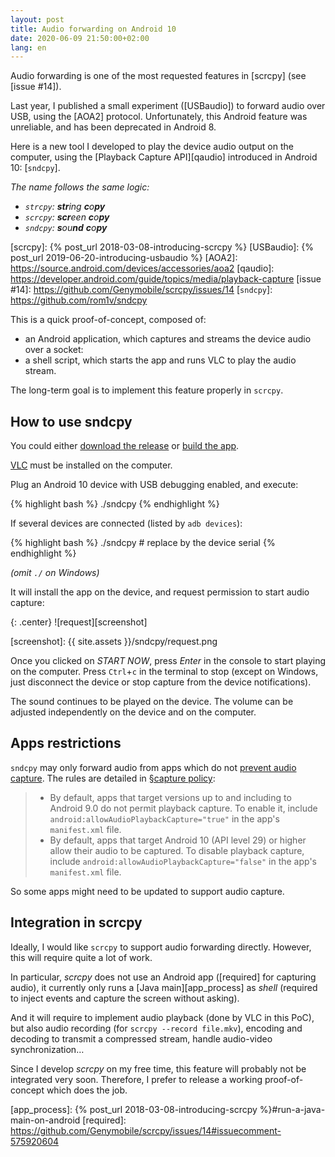 ```yaml
---
layout: post
title: Audio forwarding on Android 10
date: 2020-06-09 21:50:00+02:00
lang: en
---
```


Audio forwarding is one of the most requested features in [scrcpy] (see [issue
#14]).

Last year, I published a small experiment ([USBaudio]) to forward audio over
USB, using the [AOA2] protocol. Unfortunately, this Android feature was
unreliable, and has been deprecated in Android 8.

Here is a new tool I developed to play the device audio output on the computer,
using the [Playback Capture API][qaudio] introduced in Android 10: [`sndcpy`].

_The name follows the same logic:_
 - _`strcpy`: **str**ing **c**o**py**_
 - _`scrcpy`: **scr**een **c**o**py**_
 - _`sndcpy`: **s**ou**nd** **c**o**py**_


[scrcpy]: {% post_url 2018-03-08-introducing-scrcpy %}
[USBaudio]: {% post_url 2019-06-20-introducing-usbaudio %}
[AOA2]: https://source.android.com/devices/accessories/aoa2
[qaudio]: https://developer.android.com/guide/topics/media/playback-capture
[issue #14]: https://github.com/Genymobile/scrcpy/issues/14
[`sndcpy`]: https://github.com/rom1v/sndcpy

This is a quick proof-of-concept, composed of:
 - an Android application, which captures and streams the device audio over a
   socket:
 - a shell script, which starts the app and runs VLC to play the audio stream.

The long-term goal is to implement this feature properly in `scrcpy`.


## How to use sndcpy

You could either [download the release][release] or [build the app][build].

[release]: https://github.com/rom1v/sndcpy/blob/master/README.md#get-the-app
[build]: https://github.com/rom1v/sndcpy/blob/master/BUILD.md

[VLC] must be installed on the computer.

[VLC]: https://www.videolan.org/

Plug an Android 10 device with USB debugging enabled, and execute:

{% highlight bash %}
./sndcpy
{% endhighlight %}

If several devices are connected (listed by `adb devices`):

{% highlight bash %}
./sndcpy <serial>  # replace <serial> by the device serial
{% endhighlight %}

_(omit `./` on Windows)_

It will install the app on the device, and request permission to start audio
capture:

{: .center}
![request][screenshot]

[screenshot]: {{ site.assets }}/sndcpy/request.png

Once you clicked on _START NOW_, press _Enter_ in the console to start playing
on the computer. Press `Ctrl`+`c` in the terminal to stop (except on Windows,
just disconnect the device or stop capture from the device notifications).

The sound continues to be played on the device. The volume can be adjusted
independently on the device and on the computer.


## Apps restrictions

`sndcpy` may only forward audio from apps which do not [prevent audio
capture][allow]. The rules are detailed in [§capture policy][rules]:

> - By default, apps that target versions up to and including to Android 9.0 do
>   not permit playback capture. To enable it, include
>   `android:allowAudioPlaybackCapture="true"` in the app's `manifest.xml` file.
> - By default, apps that target Android 10 (API level 29) or higher allow their
>   audio to be captured. To disable playback capture, include
>   `android:allowAudioPlaybackCapture="false"` in the app's `manifest.xml`
>   file.

So some apps might need to be updated to support audio capture.

[allow]: https://developer.android.com/guide/topics/media/playback-capture#allowing_playback_capture
[rules]: https://developer.android.com/guide/topics/media/playback-capture#capture_policy

## Integration in scrcpy

Ideally, I would like `scrcpy` to support audio forwarding directly. However,
this will require quite a lot of work.

In particular, _scrcpy_ does not use an Android app ([required] for capturing
audio), it currently only runs a [Java main][app_process] as _shell_ (required
to inject events and capture the screen without asking).

And it will require to implement audio playback (done by VLC in this
PoC), but also audio recording (for `scrcpy --record file.mkv`), encoding and
decoding to transmit a compressed stream, handle audio-video synchronization…

Since I develop _scrcpy_ on my free time, this feature will probably not be
integrated very soon. Therefore, I prefer to release a working proof-of-concept
which does the job.

[app_process]: {% post_url 2018-03-08-introducing-scrcpy %}#run-a-java-main-on-android
[required]: https://github.com/Genymobile/scrcpy/issues/14#issuecomment-575920604
